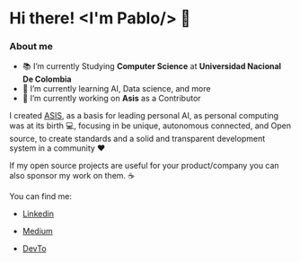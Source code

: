 # Hi there! <I'm Pablo/> 👋


### About me
- 📚 I’m currently Studying **Computer Science** at **Universidad Nacional De Colombia**
- 🌱 I’m currently learning AI, Data science, and more
- 🧱 I’m currently working on **Asis** as a Contributor

I created [ASIS](https://github.com/juanpablo91/Asis), as a basis for leading personal AI, as personal computing was at its birth 💻, focusing in
be unique, autonomous connected, and Open source, to create standards and a solid and transparent development system in a community ❤

If my open source projects are useful for your product/company you can also sponsor my work on them. ☕

You can find me:

- [Linkedin](https://www.example.com/my%20great%20page)

- [Medium](https://medium.com/@jpablogonzalezrod)

- [DevTo](https://dev.to/pablogonzalezrod)


























<!--
**juanpablo91/juanpablo91** is a ✨ _special_ ✨ repository because its `README.md` (this file) appears on your GitHub profile.

Here are some ideas to get you started:

- 🔭 I’m currently working on ...
- 🌱 I’m currently learning ...
- 👯 I’m looking to collaborate on ...
- 🤔 I’m looking for help with ...
- 💬 Ask me about ...
- 📫 How to reach me: ...
- 😄 Pronouns: ...
- ⚡ Fun fact: ...
-->
